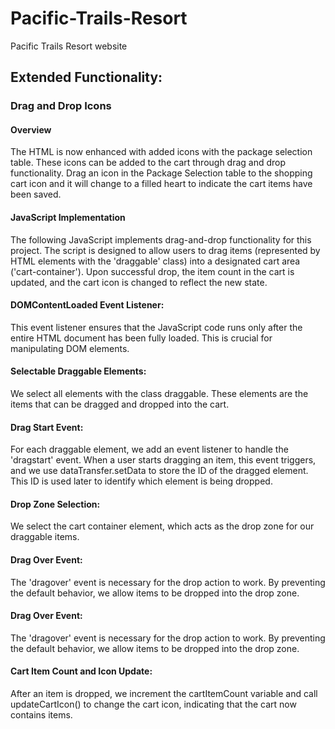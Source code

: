 # Pacific-Trails-Resort
Pacific Trails Resort website

## Extended Functionality:

### Drag and Drop Icons

#### Overview
The HTML is now enhanced with added icons with the package selection table. These icons can be added to the cart through drag and drop functionality. Drag an icon in the Package Selection table to the shopping cart icon and it will change to a filled heart to indicate the cart items have been saved. 

#### JavaScript Implementation 
The following JavaScript implements drag-and-drop functionality for this project. The script is designed to allow users to drag items (represented by HTML elements with the 'draggable' class) into a designated cart area ('cart-container'). Upon successful drop, the item count in the cart is updated, and the cart icon is changed to reflect the new state.

#### DOMContentLoaded Event Listener: 
This event listener ensures that the JavaScript code runs only after the entire HTML document has been fully loaded. This is crucial for manipulating DOM elements.

#### Selectable Draggable Elements: 
We select all elements with the class draggable. These elements are the items that can be dragged and dropped into the cart.

#### Drag Start Event: 
For each draggable element, we add an event listener to handle the 'dragstart' event. When a user starts dragging an item, this event triggers, and we use dataTransfer.setData to store the ID of the dragged element. This ID is used later to identify which element is being dropped.

#### Drop Zone Selection: 
We select the cart container element, which acts as the drop zone for our draggable items.

#### Drag Over Event: 
The 'dragover' event is necessary for the drop action to work. By preventing the default behavior, we allow items to be dropped into the drop zone.

#### Drag Over Event: 
The 'dragover' event is necessary for the drop action to work. By preventing the default behavior, we allow items to be dropped into the drop zone.

#### Cart Item Count and Icon Update: 
After an item is dropped, we increment the cartItemCount variable and call updateCartIcon() to change the cart icon, indicating that the cart now contains items.
